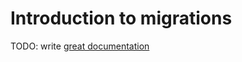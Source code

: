 # Introduction to migrations

TODO: write [great documentation](http://jacobian.org/writing/great-documentation/what-to-write/)
